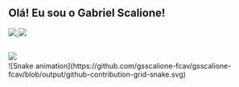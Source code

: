 ## Olá! Eu sou o Gabriel Scalione!
 <div>
   <a href="https://github.com/gsscalione-fcav">
   <img height="130em" src="https://github-readme-stats.vercel.app/api?username=gsscalione-fcav&show_icons=true&theme=tokyonight&include_all_commits=true&count_private=true"/>
  
   <img height="130em" src="https://github-readme-stats.vercel.app/api/top-langs/?username=gsscalione-fcav&layout=compact&langs_count=7&theme=tokyonight"/>
  
</div>
  
##
  
<div> 
  <a href = "mailto:gabriel.scalione@vanzolini.com.br"><img src="https://img.shields.io/badge/Gmail-D14836?style=for-the-badge&logo=gmail&logoColor=white" target="_blank"></a>
</div>

 <div> 
  ![Snake animation](https://github.com/gsscalione-fcav/gsscalione-fcav/blob/output/github-contribution-grid-snake.svg)
</div>


<!--
**gsscalione-fcav/gsscalione-fcav** is a ✨ _special_ ✨ repository because its `README.md` (this file) appears on your GitHub profile.

Here are some ideas to get you started:

- 🔭 I’m currently working on ...
- 🌱 I’m currently learning ...
- 👯 I’m looking to collaborate on ...
- 🤔 I’m looking for help with ...
- 💬 Ask me about ...
- 📫 How to reach me: ...
- 😄 Pronouns: ...
- ⚡ Fun fact: ...
-->
